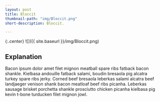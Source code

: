 ```yaml
---
layout: post
title: Bloccit
thumbnail-path: "img/Bloccit.png"
short-description: Bloccit.

---
```


{:.center}
![]({{ site.baseurl }}/img/Bloccit.png)

## Explanation

Bacon ipsum dolor amet filet mignon meatball spare ribs fatback bacon shankle. Kielbasa andouille fatback salami, boudin bresaola pig alcatra turkey spare ribs jerky. Corned beef bresaola leberkas salami alcatra beef landjaeger venison shank bacon meatloaf beef ribs picanha. Leberkas sausage brisket porchetta shankle prosciutto chicken picanha kielbasa pig kevin t-bone turducken filet mignon jowl.
